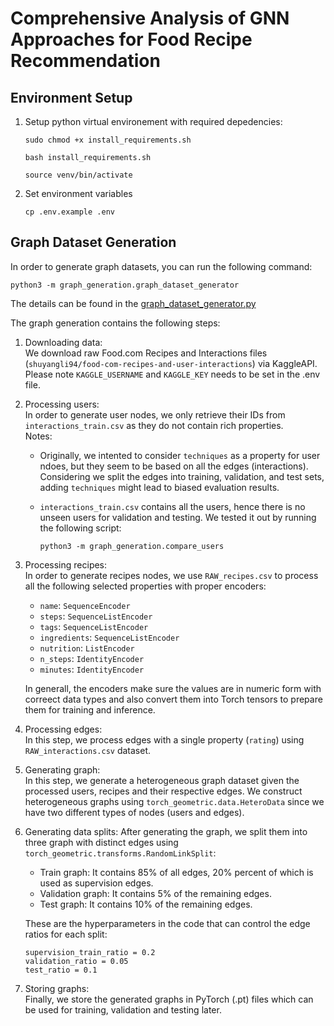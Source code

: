 # Comprehensive Analysis of GNN Approaches for Food Recipe Recommendation

## Environment Setup
1) Setup python virtual environement with required depedencies:
    ```
    sudo chmod +x install_requirements.sh

    bash install_requirements.sh

    source venv/bin/activate
    ```

2) Set environment variables
    ```
    cp .env.example .env
    ```

## Graph Dataset Generation
In order to generate graph datasets, you can run the following command:
```
python3 -m graph_generation.graph_dataset_generator
``` 

The details can be found in the [graph_dataset_generator.py](./graph_generation/graph_dataset_generator.py)


The graph generation contains the following steps:  
1. Downloading data:  
    We download raw Food.com Recipes and Interactions files (`shuyangli94/food-com-recipes-and-user-interactions`) via KaggleAPI.  
    Please note `KAGGLE_USERNAME` and `KAGGLE_KEY` needs to be set in the .env file.

2. Processing users:  
    In order to generate user nodes, we only retrieve their IDs from `interactions_train.csv` as they do not contain rich properties.  
    Notes:
    - Originally, we intented to consider `techniques` as a property for user ndoes, but they seem to be based on all the edges (interactions). Considering we split the edges into training, validation, and test sets, adding `techniques` might lead to biased evaluation results.

    - `interactions_train.csv` contains all the users, hence there is no unseen users for validation and testing. We tested it out by running the following script:
        ```
        python3 -m graph_generation.compare_users
        ```

3. Processing recipes:   
    In order to generate recipes nodes, we use `RAW_recipes.csv` to process all the following selected properties with proper encoders:
    - `name`: `SequenceEncoder`
    - `steps`: `SequenceListEncoder`
    - `tags`: `SequenceListEncoder`
    - `ingredients`: `SequenceListEncoder`
    - `nutrition`: `ListEncoder`
    - `n_steps`: `IdentityEncoder`
    - `minutes`: `IdentityEncoder`  

    In generall, the encoders make sure the values are in numeric form with correect data types and also convert them into Torch tensors to prepare them for training and inference.

4. Processing edges:  
    In this step, we process edges with a single property (`rating`) using `RAW_interactions.csv` dataset.

5. Generating graph:  
    In this step, we generate a heterogeneous graph dataset given the processed users, recipes and their respective edges.
    We construct heterogeneous graphs using `torch_geometric.data.HeteroData` since we have two different types of nodes (users and edges).

6. Generating data splits:
    After generating the graph, we split them into three graph with distinct edges using `torch_geometric.transforms.RandomLinkSplit`:
    - Train graph: It contains 85% of all edges, 20% percent of which is used as supervision edges.
    - Validation graph: It contains 5% of the remaining edges.
    - Test graph: It contains 10% of the remaining edges.  

    These are the hyperparameters in the code that can control the edge ratios for each split:
    ```
    supervision_train_ratio = 0.2
    validation_ratio = 0.05
    test_ratio = 0.1
    ```

6. Storing graphs:  
    Finally, we store the generated graphs in PyTorch (.pt) files which can be used for training, validation and testing later. 